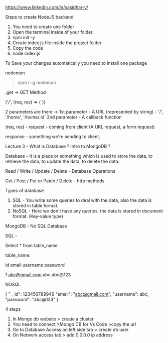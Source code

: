 
https://www.linkedin.com/in/sasidhar-v/

Steps to create NodeJS backend

1. You need to create one folder
2. Open the terminal inside of your folder.
3. npm init -y
4. Create index.js file inside the project folder.
5. Copy the code
6. node index.js

To Save your changes automatically you need to install one package

nodemon

> npm i -g nodemon

.get -> GET Method

('/', (req, res) => {
})

2 parameters are there -> 1st parameter - A URL (represented by string) - '/', '/home', '/home/:id'
2nd parameter - A callback function

(req, res) - request - coming from client (A URL request, a form request)

response - something we're sending to client.


Lecture 3 - What is Database ? Intro to MongoDB ?

Database - It is a place or something which is used to store the data, to retrieve the data, to update the data, to delete the data.

Read / Write / Update / Delete - Database Operations

Get / Post / Put or Patch / Delete - http methods

Types of database 

1. SQL - You write some queries to deal with the data, also the data is stored in table format.
2. NoSQL - Here we don't have any queries. the data is stored in document format. (Key-value type)

MongoDB - No SQL Database

SQL - 

Select * from table_name

table_name:

id        email           username   password

1     abc@gmail.com         abc       abc@123


NOSQL

{
    "__id": 123456789949
    "email": "abc@gmail.com",
    "username": abc,
    "password": "abc@123"
}


4 steps 

1. In Mongo db website > create a cluster
2. You need to connect >Mongo DB for Vs Code >copy the url
3. Go to Database Access on left side tab > create db user
4. On Network access tab > add 0.0.0.0 ip address